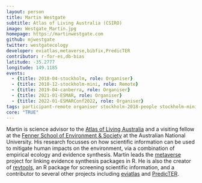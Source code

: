 ```yaml
---
layout: person
title: Martin Westgate
subtitle: Atlas of Living Australia (CSIRO)
image: Westgate_Martin.jpg
homepage: https://martinwestgate.com
github: mjwestgate
twitter: westgatecology
developer: eviatlas,metaverse,bibfix,PredicTER
contributor: r-for-es,db-bias
latitude: -35.2777
longitude: 149.1185
events:
  - {title: 2018-04-stockholm, role: Organiser}
  - {title: 2018-12-stockholm-mini, role: Remote}
  - {title: 2019-04-canberra, role: Organiser}
  - {title: 2021-01-ESMAR, role: Organiser}
  - {title: 2022-01-ESMARConf2022, role: Organiser}
tags: participant-remote organiser stockholm-2018-people stockholm-mini-2018-people canberra-2019-people stockholm-2018-organiser stockholm-mini-2018-remote canberra-2019-organiser ESMAR-2021-organiser ESMAR-2021-people ESMARConf-2022-organiser
core: "TRUE"
---
```

Martin is science advisor to the <a href="https://www.ala.org.au">Atlas of Living Australia</a> and a visiting fellow at the <a href="https://fennerschool.anu.edu.au">Fenner School of Environment & Society</a> at the Australian National University. His research focusses on how scientific information can be used to mitigate human impacts on the environment, via a combination of empirical ecology and evidence synthesis. Martin leads the <a href="https://rmetaverse.github.io" target="_blank" rel="noopener">metaverse</a> project for linking evidence synthesis packages in R. He is also the creator of <a href="https://revtools.net" target="_blank" rel="noopener">revtools</a>, an R package for screening scientific information, and a contributor to several other projects including <a href="https://www.eshackathon.org/software/eviatlas">eviatlas</a> and <a href="http://www.predicter.org" target="_blank" rel="noopener">PredicTER</a>.